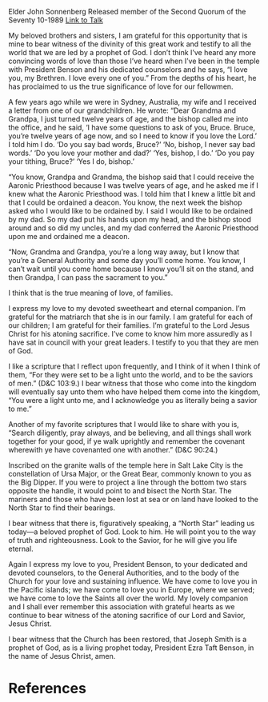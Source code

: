 Elder John Sonnenberg
Released member of the Second Quorum of the Seventy
10-1989
[Link to Talk](https://www.churchofjesuschrist.org/study/general-conference/1989/10/look-to-the-savior?lang=eng)

My beloved brothers and sisters, I am grateful for this opportunity that is mine to bear witness of the divinity of this great work and testify to all the world that we are led by a prophet of God. I don’t think I’ve heard any more convincing words of love than those I’ve heard when I’ve been in the temple with President Benson and his dedicated counselors and he says, “I love you, my Brethren. I love every one of you.” From the depths of his heart, he has proclaimed to us the true significance of love for our fellowmen.

A few years ago while we were in Sydney, Australia, my wife and I received a letter from one of our grandchildren. He wrote: “Dear Grandma and Grandpa, I just turned twelve years of age, and the bishop called me into the office, and he said, ‘I have some questions to ask of you, Bruce. Bruce, you’re twelve years of age now, and so I need to know if you love the Lord.’ I told him I do. ‘Do you say bad words, Bruce?’ ‘No, bishop, I never say bad words.’ ‘Do you love your mother and dad?’ ‘Yes, bishop, I do.’ ‘Do you pay your tithing, Bruce?’ ‘Yes I do, bishop.’

“You know, Grandpa and Grandma, the bishop said that I could receive the Aaronic Priesthood because I was twelve years of age, and he asked me if I knew what the Aaronic Priesthood was. I told him that I knew a little bit and that I could be ordained a deacon. You know, the next week the bishop asked who I would like to be ordained by. I said I would like to be ordained by my dad. So my dad put his hands upon my head, and the bishop stood around and so did my uncles, and my dad conferred the Aaronic Priesthood upon me and ordained me a deacon.

“Now, Grandma and Grandpa, you’re a long way away, but I know that you’re a General Authority and some day you’ll come home. You know, I can’t wait until you come home because I know you’ll sit on the stand, and then Grandpa, I can pass the sacrament to you.”

I think that is the true meaning of love, of families.

I express my love to my devoted sweetheart and eternal companion. I’m grateful for the matriarch that she is in our family. I am grateful for each of our children; I am grateful for their families. I’m grateful to the Lord Jesus Christ for his atoning sacrifice. I’ve come to know him more assuredly as I have sat in council with your great leaders. I testify to you that they are men of God.

I like a scripture that I reflect upon frequently, and I think of it when I think of them, “For they were set to be a light unto the world, and to be the saviors of men.” (D&C 103:9.) I bear witness that those who come into the kingdom will eventually say unto them who have helped them come into the kingdom, “You were a light unto me, and I acknowledge you as literally being a savior to me.”

Another of my favorite scriptures that I would like to share with you is, “Search diligently, pray always, and be believing, and all things shall work together for your good, if ye walk uprightly and remember the covenant wherewith ye have covenanted one with another.” (D&C 90:24.)

Inscribed on the granite walls of the temple here in Salt Lake City is the constellation of Ursa Major, or the Great Bear, commonly known to you as the Big Dipper. If you were to project a line through the bottom two stars opposite the handle, it would point to and bisect the North Star. The mariners and those who have been lost at sea or on land have looked to the North Star to find their bearings.

I bear witness that there is, figuratively speaking, a “North Star” leading us today—a beloved prophet of God. Look to him. He will point you to the way of truth and righteousness. Look to the Savior, for he will give you life eternal.

Again I express my love to you, President Benson, to your dedicated and devoted counselors, to the General Authorities, and to the body of the Church for your love and sustaining influence. We have come to love you in the Pacific islands; we have come to love you in Europe, where we served; we have come to love the Saints all over the world. My lovely companion and I shall ever remember this association with grateful hearts as we continue to bear witness of the atoning sacrifice of our Lord and Savior, Jesus Christ.

I bear witness that the Church has been restored, that Joseph Smith is a prophet of God, as is a living prophet today, President Ezra Taft Benson, in the name of Jesus Christ, amen.

# References
